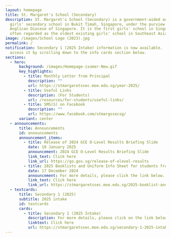 ```yaml
---
layout: homepage
title: St. Margaret's School (Secondary)
description: St. Margaret's School (Secondary) is a government-aided autonomous
  girls' secondary school in Bukit Timah, Singapore, under the purview of the
  Anglican Diocese of Singapore. It is the first girls' school in Singapore and
  often regarded as the oldest existing girls' school in Southeast Asia.
image: /images/School Logo (2023).jpg
permalink: /
notification: Secondary 1 (2025 Intake) information is now available.  You can
  access it by scrolling down to the info cards section below.
sections:
  - hero:
      background: /images/Homepage-isomer-New.gif
      key_highlights:
        - title: Monthly Letter from Principal
          description: ""
          url: https://stmargaretssec.moe.edu.sg/year-2025/
        - title: Useful Links
          description: (For Students)
          url: /resources/for-students/useful-links/
        - title: SMS(S) on Facebook
          description: ""
          url: https://www.facebook.com/stmargssecsg/
      variant: center
  - announcements:
      title: Announcements
      id: announcements
      announcement_items:
        - title: Release of 2024 GCE O-Level Results Briefing Slide
          date: 10 January 2025
          announcement: 2024 GCE O-Level Results Briefing Slide
          link_text: Click here
          link_url: https://go.gov.sg/release-of-olevel-results
        - title: 2025 Booklists and Uniform Info Sheet for students from Secondary 1 to 5
          date: 17 December 2024
          announcement: For more details, please click the link below.
          link_text: Click here
          link_url: https://stmargaretssec.moe.edu.sg/2025-booklist-and-stationery/
  - textcards:
      title: Secondary 1 (2025)
      subtitle: 2025 intake
      id: textcards
      cards:
        - title: Secondary 1 (2025 Intake)
          description: For more details, please click on the link below.
          linktext: Click here
          url: https://stmargaretssec.moe.edu.sg/secondary-1-2025-intake/
---
```

